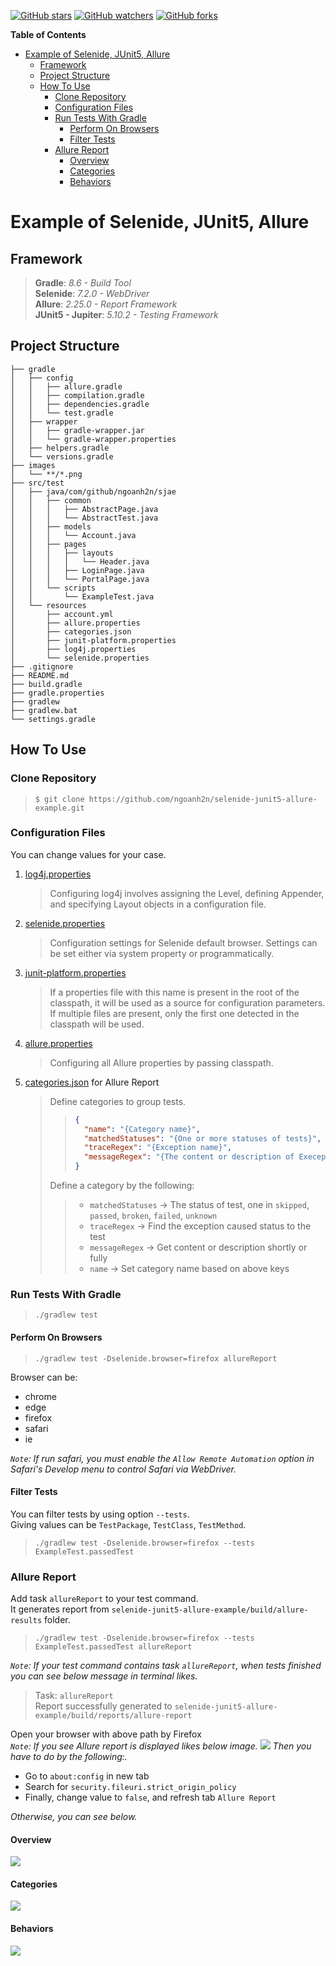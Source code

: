 [![GitHub stars](https://img.shields.io/github/stars/ngoanh2n/selenide-junit5-allure-example.svg?style=social&label=Star&maxAge=2592000)](https://github.com/ngoanh2n/selenide-junit5-allure-example/stargazers/)
[![GitHub watchers](https://img.shields.io/github/watchers/ngoanh2n/selenide-junit5-allure-example.svg?style=social&label=Watch&maxAge=2592000)](https://github.com/ngoanh2n/selenide-junit5-allure-example/watchers/)
[![GitHub forks](https://img.shields.io/github/forks/ngoanh2n/selenide-junit5-allure-example.svg?style=social&label=Fork&maxAge=2592000)](https://github.com/ngoanh2n/selenide-junit5-allure-example/network/members/)

**Table of Contents**
<!-- TOC -->
* [Example of Selenide, JUnit5, Allure](#example-of-selenide-junit5-allure)
  * [Framework](#framework)
  * [Project Structure](#project-structure)
  * [How To Use](#how-to-use)
    * [Clone Repository](#clone-repository)
    * [Configuration Files](#configuration-files)
    * [Run Tests With Gradle](#run-tests-with-gradle)
      * [Perform On Browsers](#perform-on-browsers)
      * [Filter Tests](#filter-tests)
    * [Allure Report](#allure-report)
      * [Overview](#overview)
      * [Categories](#categories)
      * [Behaviors](#behaviors)
<!-- TOC -->

# Example of Selenide, JUnit5, Allure

## Framework
> **Gradle**: <em>8.6 - Build Tool</em> <br>
> **Selenide**: <em>7.2.0 - WebDriver</em> <br>
> **Allure**: <em>2.25.0 - Report Framework</em> <br>
> **JUnit5 - Jupiter**: <em>5.10.2 - Testing Framework</em> <br>

## Project Structure
```
├── gradle
│   ├── config
│   │   ├── allure.gradle
│   │   ├── compilation.gradle
│   │   ├── dependencies.gradle
│   │   └── test.gradle
│   ├── wrapper
│   │   ├── gradle-wrapper.jar
│   │   └── gradle-wrapper.properties
│   ├── helpers.gradle
│   └── versions.gradle
├── images
│   └── **/*.png
├── src/test
│   ├── java/com/github/ngoanh2n/sjae
│   │   ├── common
│   │   │   ├── AbstractPage.java
│   │   │   └── AbstractTest.java
│   │   ├── models
│   │   │   └── Account.java
│   │   ├── pages
│   │   │   ├── layouts
│   │   │   │   └── Header.java
│   │   │   ├── LoginPage.java
│   │   │   └── PortalPage.java
│   │   └── scripts
│   │       └── ExampleTest.java
│   └── resources
│       ├── account.yml
│       ├── allure.properties
│       ├── categories.json
│       ├── junit-platform.properties
│       ├── log4j.properties
│       └── selenide.properties
├── .gitignore
├── README.md
├── build.gradle
├── gradle.properties
├── gradlew
├── gradlew.bat
└── settings.gradle
```

## How To Use
### Clone Repository
> `$ git clone https://github.com/ngoanh2n/selenide-junit5-allure-example.git`

### Configuration Files
You can change values for your case.

1. [log4j.properties](src/test/resources/log4j.properties) <br>
    > Configuring log4j involves assigning the Level, defining Appender, and specifying Layout objects in a configuration file.
2. [selenide.properties](src/test/resources/selenide.properties) <br>
    > Configuration settings for Selenide default browser. Settings can be set either via system property or programmatically.
3. [junit-platform.properties](src/test/resources/junit-platform.properties) <br>
    > If a properties file with this name is present in the root of the classpath, it will be used as a source for configuration parameters. If multiple files are present, only the first one detected in the classpath will be used.
4. [allure.properties](src/test/resources/allure.properties) <br>
    > Configuring all Allure properties by passing classpath.
5. [categories.json](src/test/resources/categories.json) for Allure Report <br>
    > Define categories to group tests. <br>
    >> ```json
    >> {
    >>   "name": "{Category name}",
    >>   "matchedStatuses": "{One or more statuses of tests}",
    >>   "traceRegex": "{Exception name}",
    >>   "messageRegex": "{The content or description of Exeception}"
    >> }
    >> ```
    >
    > Define a category by the following: <br>
    >> - `matchedStatuses` -> The status of test, one in `skipped`, `passed`, `broken`, `failed`, `unknown` <br>
    >> - `traceRegex` -> Find the exception caused status to the test <br>
    >> - `messageRegex` -> Get content or description shortly or fully <br>
    >> - `name` -> Set category name based on above keys <br>

### Run Tests With Gradle
> `./gradlew test` <br>

#### Perform On Browsers
> `./gradlew test -Dselenide.browser=firefox allureReport`

Browser can be:
- chrome
- edge
- firefox
- safari
- ie

<em>`Note`: If run safari, you must enable the `Allow Remote Automation` option in Safari's Develop menu to control Safari via WebDriver.</em>

#### Filter Tests
You can filter tests by using option `--tests`. <br>
Giving values can be `TestPackage`, `TestClass`, `TestMethod`.
> `./gradlew test -Dselenide.browser=firefox --tests ExampleTest.passedTest`

### Allure Report
Add task `allureReport` to your test command. <br>
It generates report from `selenide-junit5-allure-example/build/allure-results` folder.
> `./gradlew test -Dselenide.browser=firefox --tests ExampleTest.passedTest allureReport`

<em>`Note`: If your test command contains task `allureReport`, when tests finished you can see below message in terminal likes.</em>
> Task: `allureReport` <br>
> Report successfully generated to `selenide-junit5-allure-example/build/reports/allure-report` <br>

Open your browser with above path by Firefox <br>
<em>`Note`: If you see Allure report is displayed likes below image.</em>
![](images/allure-loading-firefox.png?raw=true)
<em>Then you have to do by the following:.</em>
- Go to `about:config` in new tab 
- Search for `security.fileuri.strict_origin_policy`
- Finally, change value to `false`, and refresh tab `Allure Report`

<em>Otherwise, you can see below.</em>

#### Overview
![](images/allure-report-overview.png?raw=true)

#### Categories
![](images/allure-report-categories.png?raw=true)

#### Behaviors
![](images/allure-report-behaviors.png?raw=true)